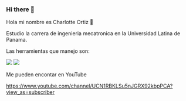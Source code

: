 ### Hi there 👋

Hola mi nombre es Charlotte Ortiz 👋


Estudio la carrera de ingenieria mecatronica en la Universidad Latina de Panama.


Las herramientas que manejo son: 

<img src="https://img.shields.io/badge/-Python-FFD43B?style=for-the-badge&logo=python&logoColor=white&labelColor=4B8BBE" />
<img src="https://img.shields.io/badge/Java-red?style=for-the-badge&logo=java&logoColor=white&labelColor=red">



Me pueden encontar en YouTube

https://www.youtube.com/channel/UCN1RBKLSu5nJGRX92kbpPCA?view_as=subscriber

